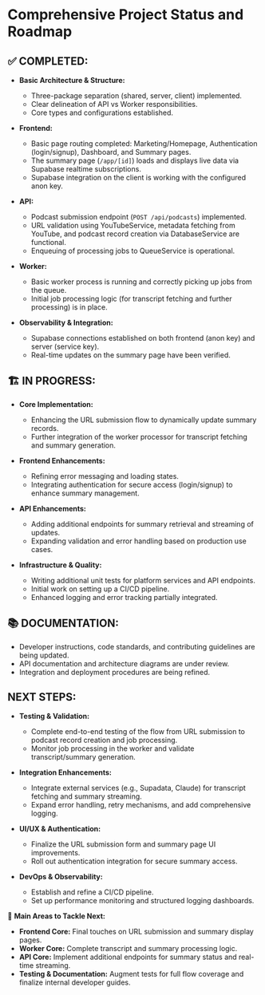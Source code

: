 # Comprehensive Project Status and Roadmap

## ✅ COMPLETED:
- **Basic Architecture & Structure:**
  - Three-package separation (shared, server, client) implemented.
  - Clear delineation of API vs Worker responsibilities.
  - Core types and configurations established.
  
- **Frontend:**
  - Basic page routing completed: Marketing/Homepage, Authentication (login/signup), Dashboard, and Summary pages.
  - The summary page (`/app/[id]`) loads and displays live data via Supabase realtime subscriptions.
  - Supabase integration on the client is working with the configured anon key.

- **API:**
  - Podcast submission endpoint (`POST /api/podcasts`) implemented.
  - URL validation using YouTubeService, metadata fetching from YouTube, and podcast record creation via DatabaseService are functional.
  - Enqueuing of processing jobs to QueueService is operational.

- **Worker:**
  - Basic worker process is running and correctly picking up jobs from the queue.
  - Initial job processing logic (for transcript fetching and further processing) is in place.

- **Observability & Integration:**
  - Supabase connections established on both frontend (anon key) and server (service key).
  - Real-time updates on the summary page have been verified.

## 🏗️ IN PROGRESS:
- **Core Implementation:**
  - Enhancing the URL submission flow to dynamically update summary records.
  - Further integration of the worker processor for transcript fetching and summary generation.
  
- **Frontend Enhancements:**
  - Refining error messaging and loading states.
  - Integrating authentication for secure access (login/signup) to enhance summary management.
  
- **API Enhancements:**
  - Adding additional endpoints for summary retrieval and streaming of updates.
  - Expanding validation and error handling based on production use cases.

- **Infrastructure & Quality:**
  - Writing additional unit tests for platform services and API endpoints.
  - Initial work on setting up a CI/CD pipeline.
  - Enhanced logging and error tracking partially integrated.

## 📚 DOCUMENTATION:
- Developer instructions, code standards, and contributing guidelines are being updated.
- API documentation and architecture diagrams are under review.
- Integration and deployment procedures are being refined.

## NEXT STEPS:
- **Testing & Validation:**
  - Complete end-to-end testing of the flow from URL submission to podcast record creation and job processing.
  - Monitor job processing in the worker and validate transcript/summary generation.
  
- **Integration Enhancements:**
  - Integrate external services (e.g., Supadata, Claude) for transcript fetching and summary streaming.
  - Expand error handling, retry mechanisms, and add comprehensive logging.
  
- **UI/UX & Authentication:**
  - Finalize the URL submission form and summary page UI improvements.
  - Roll out authentication integration for secure summary access.
  
- **DevOps & Observability:**
  - Establish and refine a CI/CD pipeline.
  - Set up performance monitoring and structured logging dashboards.

📝 **Main Areas to Tackle Next:**
- **Frontend Core:** Final touches on URL submission and summary display pages.
- **Worker Core:** Complete transcript and summary processing logic.
- **API Core:** Implement additional endpoints for summary status and real-time streaming.
- **Testing & Documentation:** Augment tests for full flow coverage and finalize internal developer guides.